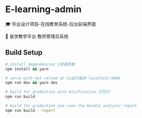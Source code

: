 # E-learning-admin

🎓 毕业设计项目-在线教育系统-后台前端界面

🏫 易学教学平台 教师管理员系统

## Build Setup

``` bash
# install dependencies 🔧安装依赖
npm install && yarn

# serve with hot reload at 🏃‍♀️运行程序 localhost:8000
npm run dev && yarn dev

# build for production with minification 打包📦
npm run build

# build for production and view the bundle analyzer report
npm run build --report
```


